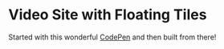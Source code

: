# Video Site with Floating Tiles

Started with this wonderful [CodePen](http://codepen.io/brucekean/pen/PzrEBE) and then built from there!
